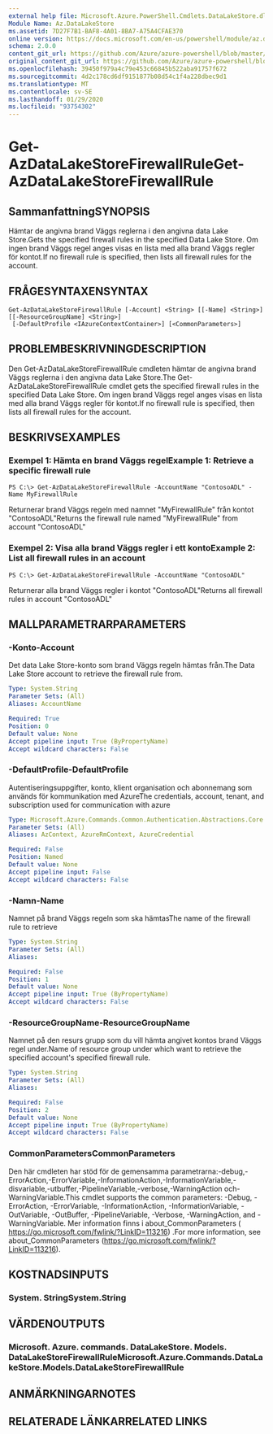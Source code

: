 ```yaml
---
external help file: Microsoft.Azure.PowerShell.Cmdlets.DataLakeStore.dll-Help.xml
Module Name: Az.DataLakeStore
ms.assetid: 7D27F7B1-BAF8-4A01-8BA7-A75A4CFAE370
online version: https://docs.microsoft.com/en-us/powershell/module/az.datalakestore/get-azdatalakestorefirewallrule
schema: 2.0.0
content_git_url: https://github.com/Azure/azure-powershell/blob/master/src/DataLakeStore/DataLakeStore/help/Get-AzDataLakeStoreFirewallRule.md
original_content_git_url: https://github.com/Azure/azure-powershell/blob/master/src/DataLakeStore/DataLakeStore/help/Get-AzDataLakeStoreFirewallRule.md
ms.openlocfilehash: 39450f979a4c79e453c66845b522aba91757f672
ms.sourcegitcommit: 4d2c178cd6df9151877b08d54c1f4a228dbec9d1
ms.translationtype: MT
ms.contentlocale: sv-SE
ms.lasthandoff: 01/29/2020
ms.locfileid: "93754302"
---
```

# <span data-ttu-id="ee1a6-101">Get-AzDataLakeStoreFirewallRule</span><span class="sxs-lookup"><span data-stu-id="ee1a6-101">Get-AzDataLakeStoreFirewallRule</span></span>

## <span data-ttu-id="ee1a6-102">Sammanfattning</span><span class="sxs-lookup"><span data-stu-id="ee1a6-102">SYNOPSIS</span></span>
<span data-ttu-id="ee1a6-103">Hämtar de angivna brand Väggs reglerna i den angivna data Lake Store.</span><span class="sxs-lookup"><span data-stu-id="ee1a6-103">Gets the specified firewall rules in the specified Data Lake Store.</span></span>
<span data-ttu-id="ee1a6-104">Om ingen brand Väggs regel anges visas en lista med alla brand Väggs regler för kontot.</span><span class="sxs-lookup"><span data-stu-id="ee1a6-104">If no firewall rule is specified, then lists all firewall rules for the account.</span></span>

## <span data-ttu-id="ee1a6-105">FRÅGESYNTAXEN</span><span class="sxs-lookup"><span data-stu-id="ee1a6-105">SYNTAX</span></span>

```
Get-AzDataLakeStoreFirewallRule [-Account] <String> [[-Name] <String>] [[-ResourceGroupName] <String>]
 [-DefaultProfile <IAzureContextContainer>] [<CommonParameters>]
```

## <span data-ttu-id="ee1a6-106">PROBLEMBESKRIVNING</span><span class="sxs-lookup"><span data-stu-id="ee1a6-106">DESCRIPTION</span></span>
<span data-ttu-id="ee1a6-107">Den Get-AzDataLakeStoreFirewallRule cmdleten hämtar de angivna brand Väggs reglerna i den angivna data Lake Store.</span><span class="sxs-lookup"><span data-stu-id="ee1a6-107">The Get-AzDataLakeStoreFirewallRule cmdlet gets the specified firewall rules in the specified Data Lake Store.</span></span>
<span data-ttu-id="ee1a6-108">Om ingen brand Väggs regel anges visas en lista med alla brand Väggs regler för kontot.</span><span class="sxs-lookup"><span data-stu-id="ee1a6-108">If no firewall rule is specified, then lists all firewall rules for the account.</span></span>

## <span data-ttu-id="ee1a6-109">BESKRIVS</span><span class="sxs-lookup"><span data-stu-id="ee1a6-109">EXAMPLES</span></span>

### <span data-ttu-id="ee1a6-110">Exempel 1: Hämta en brand Väggs regel</span><span class="sxs-lookup"><span data-stu-id="ee1a6-110">Example 1: Retrieve a specific firewall rule</span></span>
```
PS C:\> Get-AzDataLakeStoreFirewallRule -AccountName "ContosoADL" -Name MyFirewallRule
```

<span data-ttu-id="ee1a6-111">Returnerar brand Väggs regeln med namnet "MyFirewallRule" från kontot "ContosoADL"</span><span class="sxs-lookup"><span data-stu-id="ee1a6-111">Returns the firewall rule named "MyFirewallRule" from account "ContosoADL"</span></span>

### <span data-ttu-id="ee1a6-112">Exempel 2: Visa alla brand Väggs regler i ett konto</span><span class="sxs-lookup"><span data-stu-id="ee1a6-112">Example 2: List all firewall rules in an account</span></span>
```
PS C:\> Get-AzDataLakeStoreFirewallRule -AccountName "ContosoADL"
```

<span data-ttu-id="ee1a6-113">Returnerar alla brand Väggs regler i kontot "ContosoADL"</span><span class="sxs-lookup"><span data-stu-id="ee1a6-113">Returns all firewall rules in account "ContosoADL"</span></span>

## <span data-ttu-id="ee1a6-114">MALLPARAMETRAR</span><span class="sxs-lookup"><span data-stu-id="ee1a6-114">PARAMETERS</span></span>

### <span data-ttu-id="ee1a6-115">-Konto</span><span class="sxs-lookup"><span data-stu-id="ee1a6-115">-Account</span></span>
<span data-ttu-id="ee1a6-116">Det data Lake Store-konto som brand Väggs regeln hämtas från.</span><span class="sxs-lookup"><span data-stu-id="ee1a6-116">The Data Lake Store account to retrieve the firewall rule from.</span></span>

```yaml
Type: System.String
Parameter Sets: (All)
Aliases: AccountName

Required: True
Position: 0
Default value: None
Accept pipeline input: True (ByPropertyName)
Accept wildcard characters: False
```

### <span data-ttu-id="ee1a6-117">-DefaultProfile</span><span class="sxs-lookup"><span data-stu-id="ee1a6-117">-DefaultProfile</span></span>
<span data-ttu-id="ee1a6-118">Autentiseringsuppgifter, konto, klient organisation och abonnemang som används för kommunikation med Azure</span><span class="sxs-lookup"><span data-stu-id="ee1a6-118">The credentials, account, tenant, and subscription used for communication with azure</span></span>

```yaml
Type: Microsoft.Azure.Commands.Common.Authentication.Abstractions.Core.IAzureContextContainer
Parameter Sets: (All)
Aliases: AzContext, AzureRmContext, AzureCredential

Required: False
Position: Named
Default value: None
Accept pipeline input: False
Accept wildcard characters: False
```

### <span data-ttu-id="ee1a6-119">-Namn</span><span class="sxs-lookup"><span data-stu-id="ee1a6-119">-Name</span></span>
<span data-ttu-id="ee1a6-120">Namnet på brand Väggs regeln som ska hämtas</span><span class="sxs-lookup"><span data-stu-id="ee1a6-120">The name of the firewall rule to retrieve</span></span>

```yaml
Type: System.String
Parameter Sets: (All)
Aliases:

Required: False
Position: 1
Default value: None
Accept pipeline input: True (ByPropertyName)
Accept wildcard characters: False
```

### <span data-ttu-id="ee1a6-121">-ResourceGroupName</span><span class="sxs-lookup"><span data-stu-id="ee1a6-121">-ResourceGroupName</span></span>
<span data-ttu-id="ee1a6-122">Namnet på den resurs grupp som du vill hämta angivet kontos brand Väggs regel under.</span><span class="sxs-lookup"><span data-stu-id="ee1a6-122">Name of resource group under which want to retrieve the specified account's specified firewall rule.</span></span>

```yaml
Type: System.String
Parameter Sets: (All)
Aliases:

Required: False
Position: 2
Default value: None
Accept pipeline input: True (ByPropertyName)
Accept wildcard characters: False
```

### <span data-ttu-id="ee1a6-123">CommonParameters</span><span class="sxs-lookup"><span data-stu-id="ee1a6-123">CommonParameters</span></span>
<span data-ttu-id="ee1a6-124">Den här cmdleten har stöd för de gemensamma parametrarna:-debug,-ErrorAction,-ErrorVariable,-InformationAction,-InformationVariable,-disvariable,-utbuffer,-PipelineVariable,-verbose,-WarningAction och-WarningVariable.</span><span class="sxs-lookup"><span data-stu-id="ee1a6-124">This cmdlet supports the common parameters: -Debug, -ErrorAction, -ErrorVariable, -InformationAction, -InformationVariable, -OutVariable, -OutBuffer, -PipelineVariable, -Verbose, -WarningAction, and -WarningVariable.</span></span> <span data-ttu-id="ee1a6-125">Mer information finns i about_CommonParameters ( https://go.microsoft.com/fwlink/?LinkID=113216) .</span><span class="sxs-lookup"><span data-stu-id="ee1a6-125">For more information, see about_CommonParameters (https://go.microsoft.com/fwlink/?LinkID=113216).</span></span>

## <span data-ttu-id="ee1a6-126">KOSTNADS</span><span class="sxs-lookup"><span data-stu-id="ee1a6-126">INPUTS</span></span>

### <span data-ttu-id="ee1a6-127">System. String</span><span class="sxs-lookup"><span data-stu-id="ee1a6-127">System.String</span></span>

## <span data-ttu-id="ee1a6-128">VÄRDEN</span><span class="sxs-lookup"><span data-stu-id="ee1a6-128">OUTPUTS</span></span>

### <span data-ttu-id="ee1a6-129">Microsoft. Azure. commands. DataLakeStore. Models. DataLakeStoreFirewallRule</span><span class="sxs-lookup"><span data-stu-id="ee1a6-129">Microsoft.Azure.Commands.DataLakeStore.Models.DataLakeStoreFirewallRule</span></span>

## <span data-ttu-id="ee1a6-130">ANMÄRKNINGAR</span><span class="sxs-lookup"><span data-stu-id="ee1a6-130">NOTES</span></span>

## <span data-ttu-id="ee1a6-131">RELATERADE LÄNKAR</span><span class="sxs-lookup"><span data-stu-id="ee1a6-131">RELATED LINKS</span></span>
